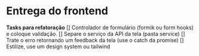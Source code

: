 # Entrega do frontend

**Tasks para refatoração**
[] Controlador de formulário (formik ou form hooks) e coloque validação.
[] Separe o serviço da API da tela (pasta service)
[] Trate o erro retornando um feedback da tela (use o catch da promise)
[] Estilize, use um design system ou tailwind
